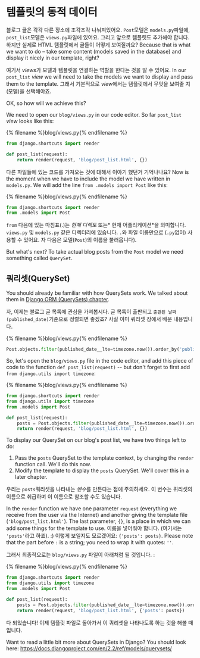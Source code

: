 # 템플릿의 동적 데이터

블로그 글은 각각 다른 장소에 조각조각 나눠져있어요. `Post`모델은 `models.py`파일에, `post_list`모델은 `views.py`파일에 있어요. 그리고 앞으로 템플릿도 추가해야 합니다. 하지만 실제로 HTML 템플릿에서 글들이 어떻게 보여질까요? Because that is what we want to do – take some content (models saved in the database) and display it nicely in our template, right?

여기서 *views*가 모델과 템플릿을 연결하는 역할을 한다는 것을 알 수 있어요. In our `post_list` *view* we will need to take the models we want to display and pass them to the template. 그래서 기본적으로 *view*에서는 템플릿에서 무엇을 보여줄 지 (모델)을 선택해야죠.

OK, so how will we achieve this?

We need to open our `blog/views.py` in our code editor. So far `post_list` *view* looks like this:

{% filename %}blog/views.py{% endfilename %}

```python
from django.shortcuts import render

def post_list(request):
    return render(request, 'blog/post_list.html', {})
```

다른 파일들에 있는 코드를 가져오는 것에 대해서 이야기 했던거 기억나나요? Now is the moment when we have to include the model we have written in `models.py`. We will add the line `from .models import Post` like this:

{% filename %}blog/views.py{% endfilename %}

```python
from django.shortcuts import render
from .models import Post
```

`from` 다음에 있는 마침표(.)는 *현재 디렉토* 또는* 현재 어플리케이션*을 의미합니다. `views.py` 및 `models.py` 같은 디렉터리에 있습니다. `.`와 파일 이름만으로 (`.py`없이) 사용할 수 있어요. 자 다음은 모델(`Post`)의 이름을 불러옵니다).

But what's next? To take actual blog posts from the `Post` model we need something called `QuerySet`.

## 쿼리셋(QuerySet)

You should already be familiar with how QuerySets work. We talked about them in [Django ORM (QuerySets) chapter](../django_orm/README.md).

자, 이제는 블로그 글 목록에 관심을 가져봅시다. 글 목록이 출판되고 `출판된 날짜(published_date)`기준으로 정렬되면 좋겠죠? 사실 이미 쿼리셋 장에서 배운 내용입니다.

{% filename %}blog/views.py{% endfilename %}

```python
Post.objects.filter(published_date__lte=timezone.now()).order_by('published_date')
```

So, let's open the `blog/views.py` file in the code editor, and add this piece of code to the function `def post_list(request)` -- but don't forget to first add `from django.utils import timezone`:

{% filename %}blog/views.py{% endfilename %}

```python
from django.shortcuts import render
from django.utils import timezone
from .models import Post

def post_list(request):
    posts = Post.objects.filter(published_date__lte=timezone.now()).order_by('published_date')
    return render(request, 'blog/post_list.html', {})
```

To display our QuerySet on our blog's post list, we have two things left to do:

1. Pass the `posts` QuerySet to the template context, by changing the `render` function call. We'll do this now.
2. Modify the template to display the `posts` QuerySet. We'll cover this in a later chapter.

우리는 `posts`쿼리셋을 나타내는 *변수*를 만든다는 점에 주의하세요. 이 변수는 퀴리셋의 이름으로 취급하며 이 이름으로 참조할 수도 있습니다.

In the `render` function we have one parameter `request` (everything we receive from the user via the Internet) and another giving the template file (`'blog/post_list.html'`). The last parameter, `{}`, is a place in which we can add some things for the template to use. 이름을 넣어줘야 합니다. (여기서는 `'posts'`라고 하죠). :) 이렇게 보일지도 모르겠어요: `{'posts': posts}`. Please note that the part before `:` is a string; you need to wrap it with quotes: `''`.

그래서 최종적으로는 `blog/views.py` 파일이 아래처럼 될 것입니다. :

{% filename %}blog/views.py{% endfilename %}

```python
from django.shortcuts import render
from django.utils import timezone
from .models import Post

def post_list(request):
    posts = Post.objects.filter(published_date__lte=timezone.now()).order_by('published_date')
    return render(request, 'blog/post_list.html', {'posts': posts})
```

다 되었습니다! 이제 템플릿 파일로 돌아가서 이 쿼리셋을 나타나도록 하는 것을 해볼 때입니다.

Want to read a little bit more about QuerySets in Django? You should look here: https://docs.djangoproject.com/en/2.2/ref/models/querysets/